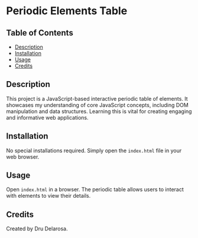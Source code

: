 
# Periodic Elements Table

## Table of Contents
- [Description](#description)
- [Installation](#installation)
- [Usage](#usage)
- [Credits](#credits)

## Description
This project is a JavaScript-based interactive periodic table of elements. It showcases my understanding of core JavaScript concepts, including DOM manipulation and data structures. Learning this is vital for creating engaging and informative web applications.

## Installation
No special installations required. Simply open the `index.html` file in your web browser.

## Usage
Open `index.html` in a browser. The periodic table allows users to interact with elements to view their details.

## Credits
Created by Dru Delarosa.
